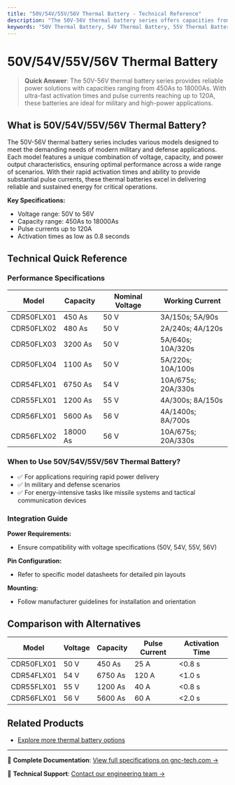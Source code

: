 ```yaml
---
title: "50V/54V/55V/56V Thermal Battery - Technical Reference"
description: "The 50V-56V thermal battery series offers capacities from 450As to 18000As, with ultra-fast activation times and pulse currents up to 120A, suitable for various military and defense applications."
keywords: "50V Thermal Battery, 54V Thermal Battery, 55V Thermal Battery, 56V Thermal Battery, High-Voltage Thermal Battery"
---
```


# 50V/54V/55V/56V Thermal Battery

> **Quick Answer**: The 50V-56V thermal battery series provides reliable power solutions with capacities ranging from 450As to 18000As. With ultra-fast activation times and pulse currents reaching up to 120A, these batteries are ideal for military and high-power applications.

## What is 50V/54V/55V/56V Thermal Battery?

The 50V-56V thermal battery series includes various models designed to meet the demanding needs of modern military and defense applications. Each model features a unique combination of voltage, capacity, and power output characteristics, ensuring optimal performance across a wide range of scenarios. With their rapid activation times and ability to provide substantial pulse currents, these thermal batteries excel in delivering reliable and sustained energy for critical operations.

**Key Specifications:**
- Voltage range: 50V to 56V
- Capacity range: 450As to 18000As
- Pulse currents up to 120A
- Activation times as low as 0.8 seconds

## Technical Quick Reference

### Performance Specifications

| Model | Capacity | Nominal Voltage | Working Current |
| --- | --- | --- | --- |
| CDR50FLX01 | 450 As | 50 V | 3A/150s; 5A/90s |
| CDR50FLX02 | 480 As | 50 V | 2A/240s; 4A/120s |
| CDR50FLX03 | 3200 As | 50 V | 5A/640s; 10A/320s |
| CDR50FLX04 | 1100 As | 50 V | 5A/220s; 10A/100s |
| CDR54FLX01 | 6750 As | 54 V | 10A/675s; 20A/330s |
| CDR55FLX01 | 1200 As | 55 V | 4A/300s; 8A/150s |
| CDR56FLX01 | 5600 As | 56 V | 4A/1400s; 8A/700s |
| CDR56FLX02 | 18000 As | 56 V | 10A/675s; 20A/330s |

### When to Use 50V/54V/55V/56V Thermal Battery?
- ✅ For applications requiring rapid power delivery
- ✅ In military and defense scenarios
- ✅ For energy-intensive tasks like missile systems and tactical communication devices

### Integration Guide
**Power Requirements:**
- Ensure compatibility with voltage specifications (50V, 54V, 55V, 56V)

**Pin Configuration:**
- Refer to specific model datasheets for detailed pin layouts

**Mounting:**
- Follow manufacturer guidelines for installation and orientation

## Comparison with Alternatives

| Model | Voltage | Capacity | Pulse Current | Activation Time |
| --- | --- | --- | --- | --- |
| CDR50FLX01 | 50 V | 450 As | 25 A | <0.8 s |
| CDR54FLX01 | 54 V | 6750 As | 120 A | <1.0 s |
| CDR55FLX01 | 55 V | 1200 As | 40 A | <0.8 s |
| CDR56FLX01 | 56 V | 5600 As | 60 A | <2.0 s |

## Related Products
- [Explore more thermal battery options](https://www.gnc-tech.com/products/thermal-battery-50v-56v/)

---

📘 **Complete Documentation**: [View full specifications on gnc-tech.com →](https://www.gnc-tech.com/products/thermal-battery-50v-56v/)

💬 **Technical Support**: [Contact our engineering team →](https://www.gnc-tech.com/contact)